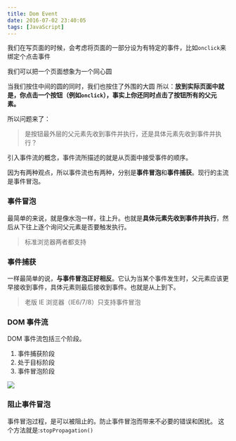 ```yaml
---
title: Dom Event
date: 2016-07-02 23:40:05
tags: [JavaScript]
---
```


我们在写页面的时候，会考虑将页面的一部分设为有特定的事件，比如`onclick`来绑定个点击事件

我们可以把一个页面想象为一个同心圆

当我们按住中间的圆的同时，我们也按住了外围的大圆
所以：**放到实际页面中就是，你点击一个按钮（例如`onclick`），事实上你还同时点击了按钮所有的父元素。**

所以问题来了：
>是按钮最外层的父元素先收到事件并执行，还是具体元素先收到事件并执行？

引入事件流的概念，事件流所描述的就是从页面中接受事件的顺序。

因为有两种观点，所以事件流也有两种，分别是**事件冒泡**和**事件捕获**。现行的主流是事件冒泡。

### 事件冒泡
最简单的来说，就是像水泡一样，往上升。也就是**具体元素先收到事件并执行**，然后从下往上逐个询问父元素是否要触发执行。

>标准浏览器两者都支持

### 事件捕获
一样最简单的说，**与事件冒泡正好相反**。它认为当某个事件发生时，父元素应该更早接收到事件，具体元素则最后接收到事件。也就是从上到下。

>老版 IE 浏览器（IE6/7/8）只支持事件冒泡

### DOM 事件流
DOM 事件流包括三个阶段。
1. 事件捕获阶段
2. 处于目标阶段
3. 事件冒泡阶段

![](https://sfault-image.b0.upaiyun.com/936/283/936283564-56fe4edbb90da_articlex)


### 阻止事件冒泡
事件冒泡过程，是可以被阻止的。防止事件冒泡而带来不必要的错误和困扰。
这个方法就是:`stopPropagation()`
